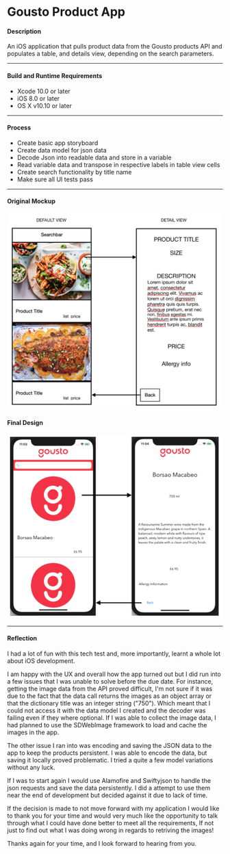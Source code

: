 # Gousto Product App
#### Description
An iOS application that pulls product data from the Gousto products API and populates a table, and details view, depending on the search parameters.

---

#### Build and Runtime Requirements
+ Xcode 10.0 or later
+ iOS 8.0 or later
+ OS X v10.10 or later

---
#### Process
 + Create basic app storyboard
 + Create data model for json data
 + Decode Json into readable data and store in a variable
 + Read variable data and transpose in respective labels in table view cells
 + Create search functionality by title name
 + Make sure all UI tests pass

---
#### Original Mockup

![alt text](app_Design.png)

#### Final Design

![alt text](final_app_Design.png)

---

#### Reflection

I had a lot of fun with this tech test and, more importantly, learnt a whole lot about iOS development.

I am happy with the UX and overall how the app turned out but I did run into a few issues that I was unable to solve before the due date. For instance, getting the image data from the API proved difficult, I'm not sure if it was due to the fact that the data call returns the images as an object array or that the dictionary title was an integer string ("750"). Which meant that I could not access it with the data model I created and the decoder was failing even if they where optional. If I was able to collect the image data, I had planned to use the SDWebImage framework to load and cache the images in the app.

The other issue I ran into was encoding and saving the JSON data to the app to keep the products persistent. I was able to encode the data, but saving it locally proved problematic. I tried a quite a few model variations without any luck.

If I was to start again I would use Alamofire and Swiftyjson to handle the json requests and save the data persistently. I did a attempt to use them near the end of development but decided against it due to lack of time.

If the decision is made to not move forward with my application I would like to thank you for your time and would very much like the opportunity to talk through what I could have done better to meet all the requirements, If not just to find out what I was doing wrong in regards to retriving the images!

Thanks again for your time, and I look forward to hearing from you.